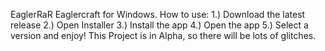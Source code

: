 EaglerRaR
Eaglercraft for Windows.
How to use:
1.) Download the latest release
2.) Open Installer
3.) Install the app
4.) Open the app
5.) Select a version and enjoy!
This Project is in Alpha, so there will be lots of glitches.
